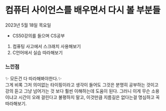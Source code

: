 # 컴퓨터 사이언스를 배우면서 다시 볼 부분들
2023년 5월 18일 목요일
- CS50강의를 들으며 CS공부

1. 컴퓨팅 사고에서 스크래치 사용해보기
2. C언어에서 실습 따라해보기

  
  ### 느낀점
✨ 모든건 다 따라해봐야한다.✨  
그게 비록 그저 의미없는 타이핑이라고 생각이 들어도 그것은 분명히 공부하는 것이고 강의 듣고 그냥 넘어가는 것 보다 훨씬 이해하는데 도움이 된다. 그러니 이게 무슨 소용이냐고 시간이 오래 걸린다고 불평하지 말고, 이것만큼  지름길은 없다는걸 명심하고 꼭 따라해보기.
